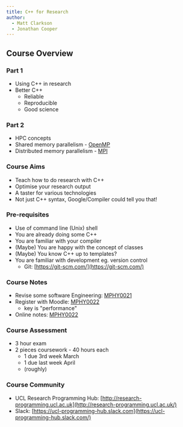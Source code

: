 ```yaml
---
title: C++ for Research
author:
  - Matt Clarkson
  - Jonathan Cooper
---
```


## Course Overview

### Part 1

* Using C++ in research
* Better C++
    * Reliable
    * Reproducible
    * Good science
    

### Part 2

* HPC concepts
* Shared memory parallelism - [OpenMP](http://www.openmp.org)
* Distributed memory parallelism - [MPI](http://www.open-mpi.org)


### Course Aims

* Teach how to do research with C++
* Optimise your research output
* A taster for various technologies
* Not just C++ syntax, Google/Compiler could tell you that!


### Pre-requisites

* Use of command line (Unix) shell
* You are already doing some C++
* You are familiar with your compiler
* (Maybe) You are happy with the concept of classes
* (Maybe) You know C++ up to templates?
* You are familiar with development eg. version control
    * Git: [https://git-scm.com/](https://git-scm.com/)
    
    
### Course Notes

* Revise some software Engineering: [MPHY0021](http://github-pages.ucl.ac.uk/rsd-engineeringcourse/)
* Register with Moodle: [MPHY0022](https://moodle.ucl.ac.uk/)
    * key is "performance"
* Online notes: [MPHY0022](http://rits.github-pages.ucl.ac.uk/research-computing-with-cpp/)


### Course Assessment

* 3 hour exam
* 2 pieces coursework - 40 hours each
    * 1 due 3rd week March
    * 1 due last week April
    * (roughly)


### Course Community

* UCL Research Programming Hub: [http://research-programming.ucl.ac.uk](http://research-programming.ucl.ac.uk/)
* Slack: [https://ucl-programming-hub.slack.com](https://ucl-programming-hub.slack.com/)

